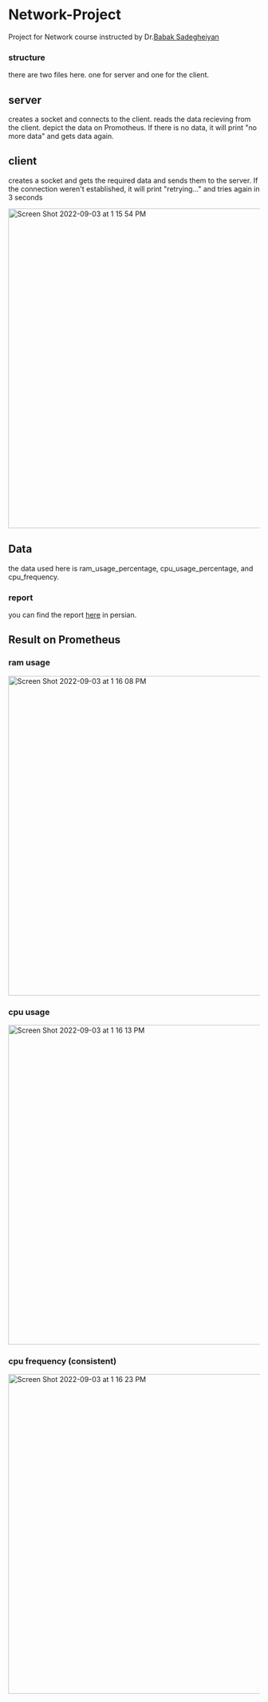 # Network-Project
Project for Network course instructed by Dr.[Babak Sadegheiyan](https://aut.ac.ir/cv/2102/BABAK-SADEGHIYAN?slc_lang=en&&cv=2102&mod=scv)

### structure
there are two files here. one for server and one for the client. 

## server

creates a socket and connects to the client. 
reads the data recieving from the client.
depict the data on Promotheus.
If there is no data, it will print "no more data" and gets data again.

## client

creates a socket and gets the required data and sends them to the server.
If the connection weren't established, it will print "retrying..." and tries again in 3 seconds

<img width="641" alt="Screen Shot 2022-09-03 at 1 15 54 PM" src="https://user-images.githubusercontent.com/61980014/188263305-752107ba-42e6-4c5b-8a9e-1f37b15fbd3d.png">


## Data
the data used here is ram_usage_percentage, cpu_usage_percentage, and cpu_frequency. 

### report
you can find the report [here](https://github.com/kianak2002/Network-Project/blob/main/report_networkProject_9831006.pdf) in persian.


## Result on Prometheus
### ram usage

<img width="641" alt="Screen Shot 2022-09-03 at 1 16 08 PM" src="https://user-images.githubusercontent.com/61980014/188263357-070284a2-1975-40e9-95c3-1400120ebf99.png">

### cpu usage

<img width="641" alt="Screen Shot 2022-09-03 at 1 16 13 PM" src="https://user-images.githubusercontent.com/61980014/188263362-2bd5d2b3-796e-42b3-9b85-8f194d25d660.png">

### cpu frequency (consistent)

<img width="641" alt="Screen Shot 2022-09-03 at 1 16 23 PM" src="https://user-images.githubusercontent.com/61980014/188263380-9e20df10-f7a6-4e4b-be90-45569de696c4.png">
